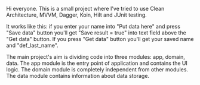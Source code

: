 
Hi everyone. This is a small project where I've tried to use Clean Architecture, MVVM, Dagger, Koin, Hilt and JUnit testing.

It works like this: if you enter your name into "Put data here" and press "Save data" button you'll get "Save result = true" into text field above the "Get data" button.
If you press "Get data" button you'll get your saved name and "def_last_name".

The main project's aim is dividing code into three modules: app, domain, data. 
The app module is the entry point of application and contains the UI logic.
The domain module is completely independent from other modules.
The data module contains information about data storage.



 
